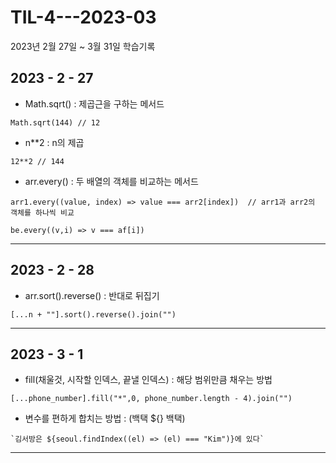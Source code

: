 # TIL-4---2023-03
2023년 2월 27일 ~ 3월 31일 학습기록

## 2023 - 2 - 27

- Math.sqrt() : 제곱근을 구하는 메서드
```
Math.sqrt(144) // 12
```

- n**2 : n의 제곱
```
12**2 // 144
```


- arr.every() : 두 배열의 객체를 비교하는 메서드

```
arr1.every((value, index) => value === arr2[index])  // arr1과 arr2의 객체를 하나씩 비교

be.every((v,i) => v === af[i])
```

-----------------


## 2023 - 2 - 28

- arr.sort().reverse() : 반대로 뒤집기


```
[...n + ""].sort().reverse().join("")
```

--------------------------------


## 2023 - 3 - 1


- fill(채울것, 시작할 인덱스, 끝낼 인덱스) : 해당 범위만큼 채우는 방법


```
[...phone_number].fill("*",0, phone_number.length - 4).join("")
```


- 변수를 편하게 합치는 방법 : (백택 ${} 백택)


```
`김서방은 ${seoul.findIndex((el) => (el) === "Kim")}에 있다`
```


-----------------